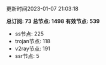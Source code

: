 更新时间2023-01-07 21:03:18

**总订阅: 73**
**总节点: 1498**
**有效节点: 539**
- ss节点: 225
- trojan节点: 118
- v2ray节点: 191
- ssr节点: 5
